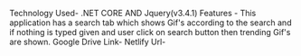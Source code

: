 Technology Used- .NET CORE AND Jquery(v3.4.1)
Features - This application has a search tab which shows Gif's according to the search and if nothing is typed given and user click on search button then trending Gif's are shown.
Google Drive Link-
Netlify Url-

